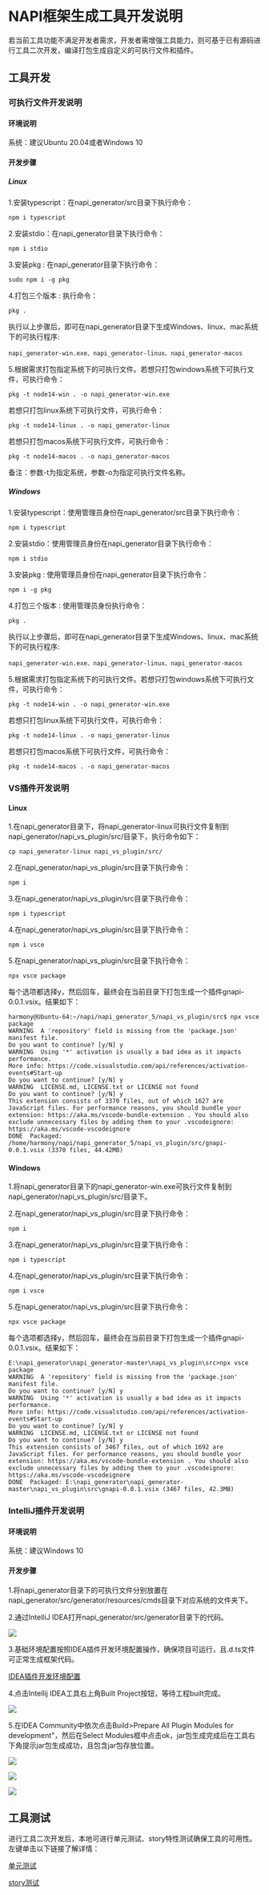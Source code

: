 # NAPI框架生成工具开发说明

若当前工具功能不满足开发者需求，开发者需增强工具能力，则可基于已有源码进行工具二次开发，编译打包生成自定义的可执行文件和插件。

## 工具开发

### 可执行文件开发说明

#### 环境说明

系统：建议Ubuntu 20.04或者Windows 10

#### 开发步骤

##### Linux

1.安装typescript：在napi_generator/src目录下执行命令：

	npm i typescript

2.安装stdio：在napi_generator目录下执行命令：

	npm i stdio

3.安装pkg : 在napi_generator目录下执行命令：

	sudo npm i -g pkg

4.打包三个版本 : 执行命令：

	pkg .

执行以上步骤后，即可在napi_generator目录下生成Windows、linux、mac系统下的可执行程序:

	napi_generator-win.exe、napi_generator-linux、napi_generator-macos

5.根据需求打包指定系统下的可执行文件。若想只打包windows系统下可执行文件，可执行命令：

	pkg -t node14-win . -o napi_generator-win.exe

若想只打包linux系统下可执行文件，可执行命令：

	pkg -t node14-linux . -o napi_generator-linux

若想只打包macos系统下可执行文件，可执行命令：

	pkg -t node14-macos . -o napi_generator-macos

备注：参数-t为指定系统，参数-o为指定可执行文件名称。


##### Windows

1.安装typescript：使用管理员身份在napi_generator/src目录下执行命令：

	npm i typescript

2.安装stdio：使用管理员身份在napi_generator目录下执行命令：

	npm i stdio

3.安装pkg : 使用管理员身份在napi_generator目录下执行命令：

	npm i -g pkg

4.打包三个版本 : 使用管理员身份执行命令：

	pkg .

执行以上步骤后，即可在napi_generator目录下生成Windows、linux、mac系统下的可执行程序:

	napi_generator-win.exe、napi_generator-linux、napi_generator-macos

5.根据需求打包指定系统下的可执行文件。若想只打包windows系统下可执行文件，可执行命令：

	pkg -t node14-win . -o napi_generator-win.exe

若想只打包linux系统下可执行文件，可执行命令：

	pkg -t node14-linux . -o napi_generator-linux

若想只打包macos系统下可执行文件，可执行命令：

	pkg -t node14-macos . -o napi_generator-macos

### VS插件开发说明

#### Linux

1.在napi_generator目录下，将napi_generator-linux可执行文件复制到napi_generator/napi_vs_plugin/src/目录下，执行命令如下：

	cp napi_generator-linux napi_vs_plugin/src/

2.在napi_generator/napi_vs_plugin/src目录下执行命令：

	npm i

3.在napi_generator/napi_vs_plugin/src目录下执行命令：

	npm i typescript

4.在napi_generator/napi_vs_plugin/src目录下执行命令：

	npm i vsce

5.在napi_generator/napi_vs_plugin/src目录下执行命令：

	npx vsce package

  每个选项都选择y，然后回车，最终会在当前目录下打包生成一个插件gnapi-0.0.1.vsix。结果如下：

	harmony@Ubuntu-64:~/napi/napi_generator_5/napi_vs_plugin/src$ npx vsce package
	WARNING  A 'repository' field is missing from the 'package.json' manifest file.
	Do you want to continue? [y/N] y
	WARNING  Using '*' activation is usually a bad idea as it impacts performance.
	More info: https://code.visualstudio.com/api/references/activation-events#Start-up
	Do you want to continue? [y/N] y
	WARNING  LICENSE.md, LICENSE.txt or LICENSE not found
	Do you want to continue? [y/N] y
	This extension consists of 3370 files, out of which 1627 are JavaScript files. For performance reasons, you should bundle your extension: https://aka.ms/vscode-bundle-extension . You should also exclude unnecessary files by adding them to your .vscodeignore: https://aka.ms/vscode-vscodeignore
	DONE  Packaged: /home/harmony/napi/napi_generator_5/napi_vs_plugin/src/gnapi-0.0.1.vsix (3370 files, 44.42MB)

#### Windows

1.将napi_generator目录下的napi_generator-win.exe可执行文件复制到napi_generator/napi_vs_plugin/src/目录下。

2.在napi_generator/napi_vs_plugin/src目录下执行命令：

	npm i

3.在napi_generator/napi_vs_plugin/src目录下执行命令：

	npm i typescript

4.在napi_generator/napi_vs_plugin/src目录下执行命令：

	npm i vsce

5.在napi_generator/napi_vs_plugin/src目录下执行命令：

	npx vsce package

  每个选项都选择y，然后回车，最终会在当前目录下打包生成一个插件gnapi-0.0.1.vsix。结果如下：

	E:\napi_generator\napi_generator-master\napi_vs_plugin\src>npx vsce package
	WARNING  A 'repository' field is missing from the 'package.json' manifest file.
	Do you want to continue? [y/N] y
	WARNING  Using '*' activation is usually a bad idea as it impacts performance.
	More info: https://code.visualstudio.com/api/references/activation-events#Start-up
	Do you want to continue? [y/N] y
	WARNING  LICENSE.md, LICENSE.txt or LICENSE not found
	Do you want to continue? [y/N] y
	This extension consists of 3467 files, out of which 1692 are JavaScript files. For performance reasons, you should bundle your extension: https://aka.ms/vscode-bundle-extension . You should also exclude unnecessary files by adding them to your .vscodeignore: https://aka.ms/vscode-vscodeignore
	DONE  Packaged: E:\napi_generator\napi_generator-master\napi_vs_plugin\src\gnapi-0.0.1.vsix (3467 files, 42.3MB)

### IntelliJ插件开发说明

#### 环境说明

系统：建议Windows 10

#### 开发步骤

1.将napi_generator目录下的可执行文件分别放置在napi_generator/src/generator/resources/cmds目录下对应系统的文件夹下。

2.通过IntelliJ IDEA打开napi_generator/src/generator目录下的代码。

![](../figures/IntelliJ_develop_one.png)

3.基础环境配置按照IDEA插件开发环境配置操作，确保项目可运行，且.d.ts文件可正常生成框架代码。

[IDEA插件开发环境配置](https://gitee.com/openharmony/napi_generator/blob/master/napi_IntelliJ_plugin/README_zh.md)

4.点击Intellij IDEA工具右上角Built Project按钮，等待工程built完成。

![](../figures/IntelliJ_env_built_pro.png)

5.在IDEA Community中依次点击Build>Prepare All Plugin Modules for development"，然后在Select Modules框中点击ok，jar包生成完成后在工具右下角提示jar包生成成功，且包含jar包存放位置。

![](../figures/IntelliJ_env_built_jar.png)

![](../figures/IntelliJ_env_select_moudles.png)

![](../figures/IntelliJ_env_built_jar_success.png)
## 工具测试
  进行工具二次开发后，本地可进行单元测试、story特性测试确保工具的可用性。左键单击以下链接了解详情：

  [单元测试](https://gitee.com/openharmony/napi_generator/blob/master/test/unittest/README_ZH.md)

  [story测试](https://gitee.com/openharmony/napi_generator/blob/master/test/storytest/README_ZH.md)

